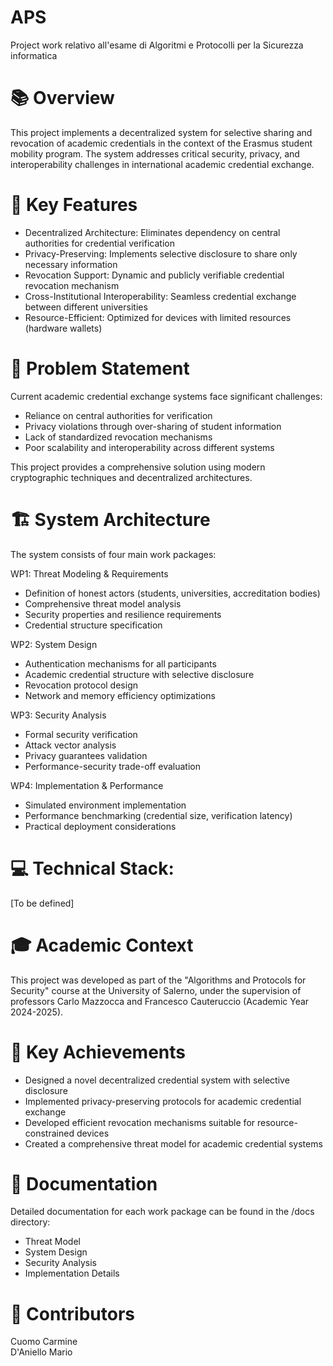 # APS
Project work relativo all'esame di Algoritmi e Protocolli per la Sicurezza informatica

# 📚 Overview
This project implements a decentralized system for selective sharing and revocation of academic credentials in the context of the Erasmus student mobility program. The system addresses critical security, privacy, and interoperability challenges in international academic credential exchange.

# 🚀 Key Features

- Decentralized Architecture: Eliminates dependency on central authorities for credential verification
- Privacy-Preserving: Implements selective disclosure to share only necessary information
- Revocation Support: Dynamic and publicly verifiable credential revocation mechanism
- Cross-Institutional Interoperability: Seamless credential exchange between different universities
- Resource-Efficient: Optimized for devices with limited resources (hardware wallets)

# 🎯 Problem Statement
Current academic credential exchange systems face significant challenges:

- Reliance on central authorities for verification
- Privacy violations through over-sharing of student information
- Lack of standardized revocation mechanisms
- Poor scalability and interoperability across different systems

This project provides a comprehensive solution using modern cryptographic techniques and decentralized architectures.

# 🏗️ System Architecture
The system consists of four main work packages:

WP1: Threat Modeling & Requirements

- Definition of honest actors (students, universities, accreditation bodies)
- Comprehensive threat model analysis
- Security properties and resilience requirements
- Credential structure specification

WP2: System Design

- Authentication mechanisms for all participants
- Academic credential structure with selective disclosure
- Revocation protocol design
- Network and memory efficiency optimizations

WP3: Security Analysis

- Formal security verification
- Attack vector analysis
- Privacy guarantees validation
- Performance-security trade-off evaluation

WP4: Implementation & Performance

- Simulated environment implementation
- Performance benchmarking (credential size, verification latency)
- Practical deployment considerations

# 💻 Technical Stack:
[To be defined]

# 🎓 Academic Context
This project was developed as part of the "Algorithms and Protocols for Security" course at the University of Salerno, under the supervision of professors Carlo Mazzocca and Francesco Cauteruccio (Academic Year 2024-2025).

# 🌟 Key Achievements

- Designed a novel decentralized credential system with selective disclosure
- Implemented privacy-preserving protocols for academic credential exchange
- Developed efficient revocation mechanisms suitable for resource-constrained devices
- Created a comprehensive threat model for academic credential systems

# 📝 Documentation
Detailed documentation for each work package can be found in the /docs directory:

- Threat Model
- System Design
- Security Analysis
- Implementation Details

# 🤝 Contributors
Cuomo Carmine \
D'Aniello Mario
